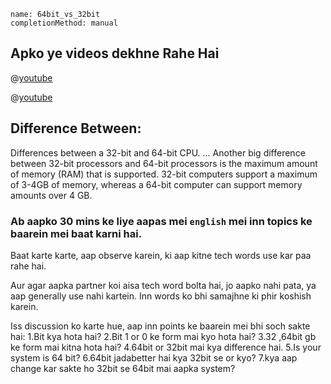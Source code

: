 ```ngMeta
name: 64bit_vs_32bit
completionMethod: manual
```
## Apko ye videos dekhne Rahe Hai

@[youtube](8Q5GfoSZ54c)

@[youtube](hv1xTnaLsRg)

## Difference Between:
Differences between a 32-bit and 64-bit CPU. ... Another big difference between 32-bit processors and 64-bit processors is the maximum amount of memory (RAM) that is supported. 32-bit computers support a maximum of 3-4GB of memory, whereas a 64-bit computer can support memory amounts over 4 GB.

### Ab aapko 30 mins ke liye aapas mei `english` mei inn topics ke baarein mei baat karni hai.
Baat karte karte, aap observe karein, ki aap kitne tech words use kar paa rahe hai.

Aur agar aapka partner koi aisa tech word bolta hai, jo aapko nahi pata, ya aap generally use nahi kartein. Inn words ko bhi samajhne ki phir koshish karein.

Iss discussion ko karte hue, aap inn points ke baarein mei bhi soch sakte hai:
1.Bit kya hota hai?
2.Bit 1 or 0 ke form mai kyo hota hai?
3.32 ,64bit gb ke form mai kitna hota hai?
4.64bit or 32bit mai kya difference hai.
5.Is your system is 64 bit?
6.64bit jadabetter hai kya 32bit se or kyo?
7.kya aap change kar sakte ho 32bit se 64bit mai aapka system?

